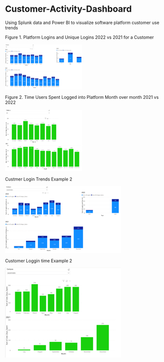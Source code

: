 # Customer-Activity-Dashboard
Using Splunk data and Power BI to visualize software platform customer use trends


Figure 1. Platform Logins and Unique Logins 2022 vs 2021 for a Customer

<img src="Resources/logins-2.png" width=50%>



Figure 2. Time Users Spent Logged into Platform Month over month 2021 vs 2022

<img src="Resources/user_time.png" width=50%>



Custmer Login Trends Example 2

<img src="Resources/login_ex_2.png" width=75%>



Customer Loggin time Example 2

<img src="Resources/ex_2_user_time.png" width=75%>

